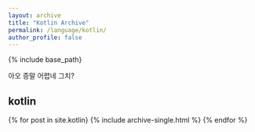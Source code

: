```yaml
---
layout: archive
title: "Kotlin Archive"
permalink: /language/kotlin/
author_profile: false
---
```


<!-- {% include base_path %}
{% for post in site.pages %}
  {% include archive-single.html %}
{% endfor %} -->

{% include base_path}

아오 증말 어렵네 그치?

<h2> kotlin</h2>
{% for post in site.kotlin}
  {% include archive-single.html %}
{% endfor %}

